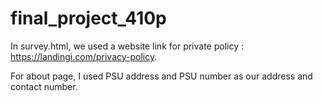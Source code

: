 # final_project_410p
In survey.html, we used a website link for private policy : https://landingi.com/privacy-policy.

For about page, I used PSU address and PSU number as our address and contact number.